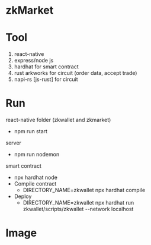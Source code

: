 # zkMarket

Tool
====
1. react-native
2. express/node js
3. hardhat for smart contract
4. rust arkworks for circuit (order data, accept trade)
5. napi-rs [js-rust] for circuit

Run
===
react-native folder (zkwallet and zkmarket)
* npm run start
  
server
* npm run nodemon
  
smart contract
* npx hardhat node
* Compile contract
  * DIRECTORY_NAME=zkwallet npx hardhat compile
* Deploy
  * DIRECTORY_NAME=zkwallet npx hardhat run zkwallet/scripts/zkwallet --network localhost
 

  
Image
=====
